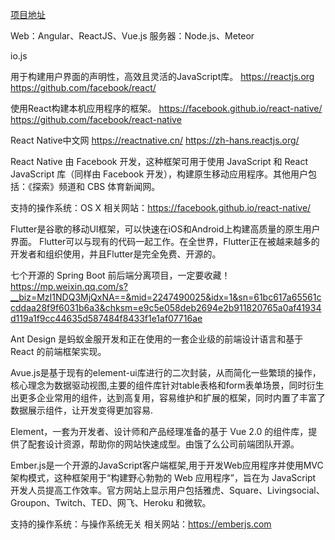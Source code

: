 [项目地址](https://github.com/youngzil/quickstart-front)



Web：Angular、ReactJS、Vue.js
服务器：Node.js、Meteor

io.js



用于构建用户界面的声明性，高效且灵活的JavaScript库。 
https://reactjs.org
https://github.com/facebook/react/





使用React构建本机应用程序的框架。
https://facebook.github.io/react-native/
https://github.com/facebook/react-native

React Native中文网
https://reactnative.cn/
https://zh-hans.reactjs.org/

React Native 由 Facebook 开发，这种框架可用于使用 JavaScript 和 React JavaScript 库（同样由 Facebook 开发），构建原生移动应用程序。其他用户包括：《探索》频道和 CBS 体育新闻网。

支持的操作系统：OS X
相关网站：https://facebook.github.io/react-native/





Flutter是谷歌的移动UI框架，可以快速在iOS和Android上构建高质量的原生用户界面。 Flutter可以与现有的代码一起工作。在全世界，Flutter正在被越来越多的开发者和组织使用，并且Flutter是完全免费、开源的。



七个开源的 Spring Boot 前后端分离项目，一定要收藏！
https://mp.weixin.qq.com/s?__biz=MzI1NDQ3MjQxNA==&mid=2247490025&idx=1&sn=61bc617a65561ccddaa28f9f6031b6a3&chksm=e9c5e058deb2694e2b911820765a0af41934d119a1f9cc44635d587484f8433f1e1af07716ae



Ant Design 是蚂蚁金服开发和正在使用的一套企业级的前端设计语言和基于 React 的前端框架实现。


Avue.js是基于现有的element-ui库进行的二次封装，从而简化一些繁琐的操作，核心理念为数据驱动视图,主要的组件库针对table表格和form表单场景，同时衍生出更多企业常用的组件，达到高复用，容易维护和扩展的框架，同时内置了丰富了数据展示组件，让开发变得更加容易.


Element，一套为开发者、设计师和产品经理准备的基于 Vue 2.0 的组件库，提供了配套设计资源，帮助你的网站快速成型。由饿了么公司前端团队开源。





Ember.js是一个开源的JavaScript客户端框架,用于开发Web应用程序并使用MVC架构模式，这种框架用于“构建野心勃勃的 Web 应用程序”，旨在为 JavaScript 开发人员提高工作效率。官方网站上显示用户包括雅虎、Square、Livingsocial、Groupon、Twitch、TED、网飞、Heroku 和微软。

支持的操作系统：与操作系统无关
相关网站：https://emberjs.com






